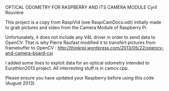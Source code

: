 OPTICAL ODOMETRY FOR RASPBERRY AND ITS CAMERA MODULE
Cyril Rouvière


This project is a copy from RaspiVid (see RaspiCamDocs.odt) initially made to grab pictures and video from the Camera Module of Raspberry Pi.

Unfortunately, it does not include any V4L driver in order to send data to OpenCV. That is why Pierre Raufast modified it to transfert pictures from framebuffer to OpenCV :
http://thinkrpi.wordpress.com/2013/05/22/opencv-and-camera-board-csi

I added some lines to exploit data for an optical odometry intended to Eurathlon2013 project. All interresting stuff is in camcv.cpp.

Please ensure you have updated your Raspberry before using this code (August 2013).